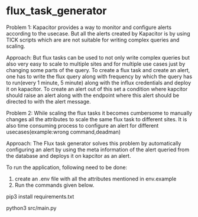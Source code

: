 # flux_task_generator
Problem 1:
Kapacitor provides a way to monitor and configure alerts according to the usecase. But all the alerts created by Kapacitor is by using TICK scripts which are are not suitable for writing complex queries and scaling.

Approach:
But flux tasks can be used to not only write complex queries but also very easy to scale to multiple sites and for multiple use cases just by changing some parts of the query.
To create a flux task and create an alert, one has to write the flux query along with frequency by which the query has to run(every 1 minute, 5 minute) along with the influx credentials and deploy it on kapacitor.
To create an alert out of this set a condition where kapcitor should raise an alert along with the endpoint where this alert should be directed to with the alert message. 

Problem 2:
While scaling the flux tasks it becomes cumbersome to manually changes all the attributes to scale the same flux task to different sites. It is also time consuming process to configure an alert for different usecases(example:wrong command,deadman)

Approach:
The Flux task generator solves this problem by automatically configuring an alert by using the meta information of the alert queried from the database and deploys it on kapcitor as an alert.

To run the application, following need to be done:

1. create an .env file with all the attributes mentioned in env.example
2. Run the commands given below.

pip3 install requirements.txt

python3 src/main.py
